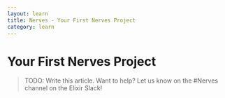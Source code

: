 ```yaml
---
layout: learn
title: Nerves - Your First Nerves Project
category: learn
---
```


# Your First Nerves Project

> TODO: Write this article. Want to help? Let us know on the #Nerves channel on the Elixir Slack!

